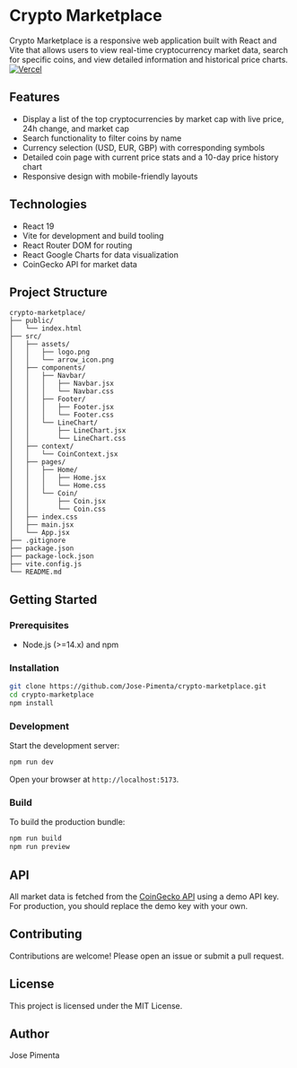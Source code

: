# Crypto Marketplace

Crypto Marketplace is a responsive web application built with React and Vite that allows users to view real-time cryptocurrency market data, search for specific coins, and view detailed information and historical price charts.  
[![Vercel](https://img.shields.io/badge/Deploy-on_Vercel-000?style=flat&logo=vercel&logoColor=white)](https://crypto-marketplace.tiagopimenta.pt)

## Features

- Display a list of the top cryptocurrencies by market cap with live price, 24h change, and market cap
- Search functionality to filter coins by name
- Currency selection (USD, EUR, GBP) with corresponding symbols
- Detailed coin page with current price stats and a 10-day price history chart
- Responsive design with mobile-friendly layouts

## Technologies

- React 19
- Vite for development and build tooling
- React Router DOM for routing
- React Google Charts for data visualization
- CoinGecko API for market data

## Project Structure

```
crypto-marketplace/
├── public/
│   └── index.html
├── src/
│   ├── assets/
│   │   ├── logo.png
│   │   └── arrow_icon.png
│   ├── components/
│   │   ├── Navbar/
│   │   │   ├── Navbar.jsx
│   │   │   └── Navbar.css
│   │   ├── Footer/
│   │   │   ├── Footer.jsx
│   │   │   └── Footer.css
│   │   └── LineChart/
│   │       ├── LineChart.jsx
│   │       └── LineChart.css
│   ├── context/
│   │   └── CoinContext.jsx
│   ├── pages/
│   │   ├── Home/
│   │   │   ├── Home.jsx
│   │   │   └── Home.css
│   │   └── Coin/
│   │       ├── Coin.jsx
│   │       └── Coin.css
│   ├── index.css
│   ├── main.jsx
│   └── App.jsx
├── .gitignore
├── package.json
├── package-lock.json
├── vite.config.js
└── README.md
```

## Getting Started

### Prerequisites

- Node.js (>=14.x) and npm

### Installation

```bash
git clone https://github.com/Jose-Pimenta/crypto-marketplace.git
cd crypto-marketplace
npm install
```

### Development

Start the development server:

```bash
npm run dev
```

Open your browser at `http://localhost:5173`.

### Build

To build the production bundle:

```bash
npm run build
npm run preview
```

## API

All market data is fetched from the [CoinGecko API](https://www.coingecko.com/en/api) using a demo API key. For production, you should replace the demo key with your own.

## Contributing

Contributions are welcome! Please open an issue or submit a pull request.

## License

This project is licensed under the MIT License.

## Author

Jose Pimenta
